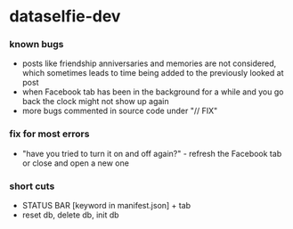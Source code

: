 # dataselfie-dev

### known bugs
- posts like friendship anniversaries and memories are not considered, which sometimes leads to time being added to the previously looked at post
- when Facebook tab has been in the background for a while and you go back the clock might not show up again
- more bugs commented in source code under "// FIX"

### fix for most errors
- "have you tried to turn it on and off again?" - refresh the Facebook tab or close and open a new one

### short cuts
- STATUS BAR [keyword in manifest.json] + tab
- reset db, delete db, init db